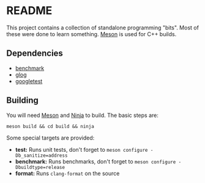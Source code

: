 # README

This project contains a collection of standalone programming "bits". Most of these were done to learn something. [Meson](https://mesonbuild.com/) is used for C++ builds.

## Dependencies

- [benchmark](https://github.com/google/benchmark)
- [glog](https://github.com/google/glog)
- [googletest](https://github.com/google/googletest)

## Building

You will need [Meson](http://mesonbuild.com/) and [Ninja](https://ninja-build.org/) to build. The basic steps are:

```
meson build && cd build && ninja
```

Some special targets are provided:

- **test:** Runs unit tests, don't forget to `meson configure -Db_sanitize=address`
- **benchmark:** Runs benchmarks, don't forget to `meson configure -Dbuildtype=release`
- **format:** Runs `clang-format` on the source

